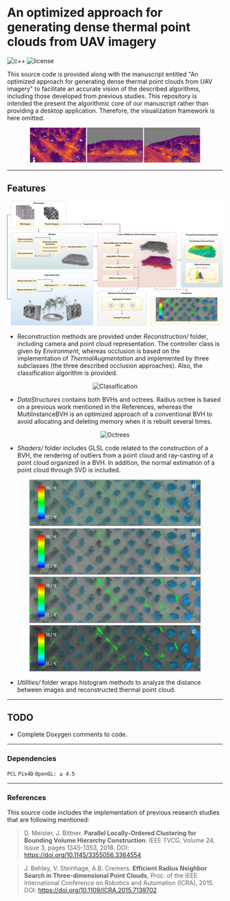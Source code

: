 # An optimized approach for generating dense thermal point clouds from UAV imagery  
![c++](https://img.shields.io/github/languages/top/AlfonsoLRz/RGBThermalFusion) ![license](https://img.shields.io/badge/license-GNU-blue.svg)

This source code is provided along with the manuscript entitled "An optimized approach for generating dense thermal point clouds from UAV imagery" to facilitate an accurate vision of the described algorithms, including those developed from previous studies. This repository is intended the present the algorithmic core of our manuscript rather than providing a desktop application. Therefore, the visualization framework is here omitted.

<p align="center">
  <img src="Images/Introduction.png" width="400px" alt="Introduction">
</p>

___
## Features

<p align="center">
  <img src="Images/GraphicalAbstract.png" width="600px" alt="GraphicalAbstract">
</p>

* Reconstruction methods are provided under *Reconstruction/* folder, including camera and point cloud representation. The controller class is given by *Environment*, whereas occlusion is based on the implementation of *ThermalAugmentation* and implemented by three subclasses (the three described occlusion approaches). Also, the classification algorithm is provided.

<p align="center">
  <img src="Images/ClassificationResult.png" width="600px" alt="Classification">
</p>

* *DataStructures* contains both BVHs and octrees. Radius octree is based on a previous work mentioned in the References, whereas the MultiInstanceBVH is an optimized approach of a conventional BVH to avoid allocating and deleting memory when it is rebuilt several times.

<p align="center">
  <img src="Images/Octrees.png" width="400px" alt="Octrees">
</p>

* *Shaders/* folder includes GLSL code related to the construction of a BVH, the rendering of outliers from a point cloud and ray-casting of a point cloud organized in a BVH. In addition, the normal estimation of a point cloud through SVD is included.

<p align="center">
  <img src="Images/VisualizationAnomalies.png" width="400px" alt="Octrees">
</p>


* *Utilities/* folder wraps histogram methods to analyze the distance between images and reconstructed thermal point cloud.
___
## TODO

* Complete Doxygen comments to code.

___
### Dependencies

`PCL`
`Pix4D`
`OpenGL: ≥ 4.5`

___
### References

This source code includes the implementation of previous research studies that are following mentioned:

> D. Meister, J. Bittner. **Parallel Locally-Ordered Clustering for Bounding Volume Hierarchy Construction**. IEEE TVCG, Volume 24, Issue 3, pages 1345-1353, 2018. DOI: https://doi.org/10.1145/3355056.3364554

> J. Behley, V. Steinhage, A.B. Cremers. **Efficient Radius Neighbor Search in Three-dimensional Point Clouds**, Proc. of the IEEE International Conference on Robotics and Automation (ICRA), 2015. DOI: https://doi.org/10.1109/ICRA.2015.7139702
